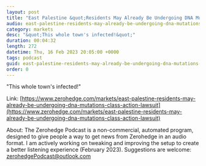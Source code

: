 ```yaml
---
layout: post
title: "East Palestine &quot;Residents May Already Be Undergoing DNA Mutations,&quot; Class Action Lawsuit Alleges"
audio: east-palestine-residents-may-already-be-undergoing-dna-mutations-class-action-lawsuit-0
category: markets
desc: "&quot;This whole town's infected!&quot;"
duration: 00:04:32
length: 272
datetime: Thu, 16 Feb 2023 20:05:00 +0000
tags: podcast
guid: east-palestine-residents-may-already-be-undergoing-dna-mutations-class-action-lawsuit-0
order: 0
---
```

&quot;This whole town's infected!&quot;

Link: [https://www.zerohedge.com/markets/east-palestine-residents-may-already-be-undergoing-dna-mutations-class-action-lawsuit](https://www.zerohedge.com/markets/east-palestine-residents-may-already-be-undergoing-dna-mutations-class-action-lawsuit)

About: The Zerohedge Podcast is a non-commercial, automated program, designed to give people a way to get news from Zerohedge in an audio format.  I am actively working on tweaking and improving the setup to create a better listening experience (February 2023).  Suggestions are welcome: [zerohedgePodcast@outlook.com](mailto:zerohedgePodcast@outlook.com)